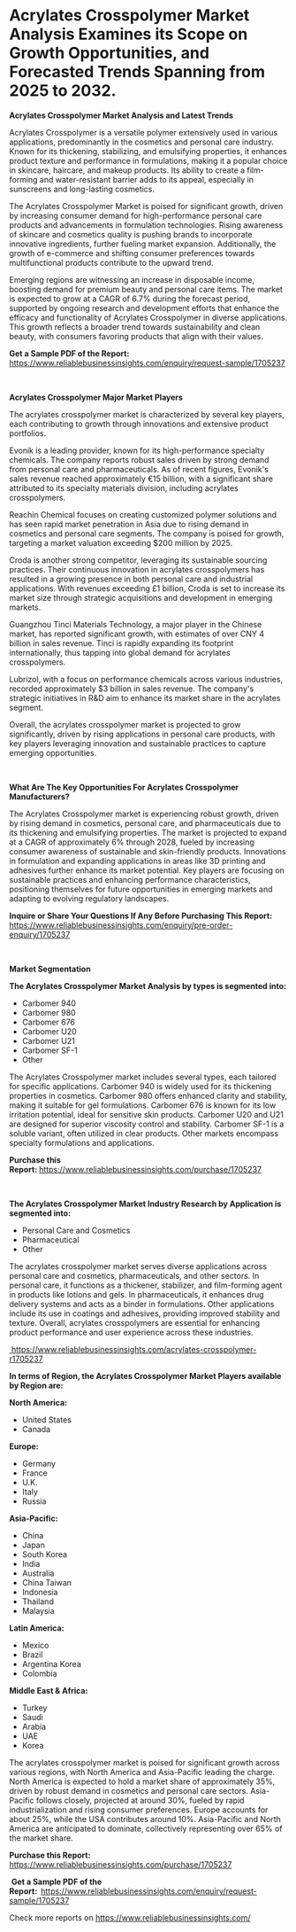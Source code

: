 <p><h1>Acrylates Crosspolymer Market Analysis Examines its Scope on Growth Opportunities, and Forecasted Trends Spanning from 2025 to 2032.</h1></p><p><strong>Acrylates Crosspolymer Market Analysis and Latest Trends</strong></p>
<p><p>Acrylates Crosspolymer is a versatile polymer extensively used in various applications, predominantly in the cosmetics and personal care industry. Known for its thickening, stabilizing, and emulsifying properties, it enhances product texture and performance in formulations, making it a popular choice in skincare, haircare, and makeup products. Its ability to create a film-forming and water-resistant barrier adds to its appeal, especially in sunscreens and long-lasting cosmetics.</p><p>The Acrylates Crosspolymer Market is poised for significant growth, driven by increasing consumer demand for high-performance personal care products and advancements in formulation technologies. Rising awareness of skincare and cosmetics quality is pushing brands to incorporate innovative ingredients, further fueling market expansion. Additionally, the growth of e-commerce and shifting consumer preferences towards multifunctional products contribute to the upward trend.</p><p>Emerging regions are witnessing an increase in disposable income, boosting demand for premium beauty and personal care items. The market is expected to grow at a CAGR of 6.7% during the forecast period, supported by ongoing research and development efforts that enhance the efficacy and functionality of Acrylates Crosspolymer in diverse applications. This growth reflects a broader trend towards sustainability and clean beauty, with consumers favoring products that align with their values.</p></p>
<p><strong>Get a Sample PDF of the Report:&nbsp;</strong> <a href="https://www.reliablebusinessinsights.com/enquiry/request-sample/1705237?utm_campaign=2269&utm_medium=2&utm_source=Github&utm_content=ia&utm_term=27032025&utm_id=acrylates-crosspolymer">https://www.reliablebusinessinsights.com/enquiry/request-sample/1705237</a></p>
<p>&nbsp;</p>
<p><strong>Acrylates Crosspolymer Major Market Players</strong></p>
<p><p>The acrylates crosspolymer market is characterized by several key players, each contributing to growth through innovations and extensive product portfolios. </p><p>Evonik is a leading provider, known for its high-performance specialty chemicals. The company reports robust sales driven by strong demand from personal care and pharmaceuticals. As of recent figures, Evonik's sales revenue reached approximately €15 billion, with a significant share attributed to its specialty materials division, including acrylates crosspolymers.</p><p>Reachin Chemical focuses on creating customized polymer solutions and has seen rapid market penetration in Asia due to rising demand in cosmetics and personal care segments. The company is poised for growth, targeting a market valuation exceeding $200 million by 2025.</p><p>Croda is another strong competitor, leveraging its sustainable sourcing practices. Their continuous innovation in acrylates crosspolymers has resulted in a growing presence in both personal care and industrial applications. With revenues exceeding £1 billion, Croda is set to increase its market size through strategic acquisitions and development in emerging markets.</p><p>Guangzhou Tinci Materials Technology, a major player in the Chinese market, has reported significant growth, with estimates of over CNY 4 billion in sales revenue. Tinci is rapidly expanding its footprint internationally, thus tapping into global demand for acrylates crosspolymers.</p><p>Lubrizol, with a focus on performance chemicals across various industries, recorded approximately $3 billion in sales revenue. The company's strategic initiatives in R&D aim to enhance its market share in the acrylates segment.</p><p>Overall, the acrylates crosspolymer market is projected to grow significantly, driven by rising applications in personal care products, with key players leveraging innovation and sustainable practices to capture emerging opportunities.</p></p>
<p>&nbsp;</p>
<p><strong>What Are The Key Opportunities For Acrylates Crosspolymer Manufacturers?</strong></p>
<p><p>The Acrylates Crosspolymer market is experiencing robust growth, driven by rising demand in cosmetics, personal care, and pharmaceuticals due to its thickening and emulsifying properties. The market is projected to expand at a CAGR of approximately 6% through 2028, fueled by increasing consumer awareness of sustainable and skin-friendly products. Innovations in formulation and expanding applications in areas like 3D printing and adhesives further enhance its market potential. Key players are focusing on sustainable practices and enhancing performance characteristics, positioning themselves for future opportunities in emerging markets and adapting to evolving regulatory landscapes.</p></p>
<p><strong>Inquire or Share Your Questions If Any Before Purchasing This Report:</strong> <a href="https://www.reliablebusinessinsights.com/enquiry/pre-order-enquiry/1705237?utm_campaign=2269&utm_medium=2&utm_source=Github&utm_content=ia&utm_term=27032025&utm_id=acrylates-crosspolymer">https://www.reliablebusinessinsights.com/enquiry/pre-order-enquiry/1705237</a></p>
<p>&nbsp;</p>
<p><strong>Market Segmentation</strong></p>
<p><strong>The Acrylates Crosspolymer Market Analysis by types is segmented into:</strong></p>
<p><ul><li>Carbomer 940</li><li>Carbomer 980</li><li>Carbomer 676</li><li>Carbomer U20</li><li>Carbomer U21</li><li>Carbomer SF-1</li><li>Other</li></ul></p>
<p><p>The Acrylates Crosspolymer market includes several types, each tailored for specific applications. Carbomer 940 is widely used for its thickening properties in cosmetics. Carbomer 980 offers enhanced clarity and stability, making it suitable for gel formulations. Carbomer 676 is known for its low irritation potential, ideal for sensitive skin products. Carbomer U20 and U21 are designed for superior viscosity control and stability. Carbomer SF-1 is a soluble variant, often utilized in clear products. Other markets encompass specialty formulations and applications.</p></p>
<p><strong>Purchase this Report:&nbsp;</strong><a href="https://www.reliablebusinessinsights.com/purchase/1705237?utm_campaign=2269&utm_medium=2&utm_source=Github&utm_content=ia&utm_term=27032025&utm_id=acrylates-crosspolymer">https://www.reliablebusinessinsights.com/purchase/1705237</a></p>
<p>&nbsp;</p>
<p><strong>The Acrylates Crosspolymer Market Industry Research by Application is segmented into:</strong></p>
<p><ul><li>Personal Care and Cosmetics</li><li>Pharmaceutical</li><li>Other</li></ul></p>
<p><p>The acrylates crosspolymer market serves diverse applications across personal care and cosmetics, pharmaceuticals, and other sectors. In personal care, it functions as a thickener, stabilizer, and film-forming agent in products like lotions and gels. In pharmaceuticals, it enhances drug delivery systems and acts as a binder in formulations. Other applications include its use in coatings and adhesives, providing improved stability and texture. Overall, acrylates crosspolymers are essential for enhancing product performance and user experience across these industries.</p></p>
<p><a href="https://www.reliablebusinessinsights.com/acrylates-crosspolymer-r1705237?utm_campaign=2269&utm_medium=2&utm_source=Github&utm_content=ia&utm_term=27032025&utm_id=acrylates-crosspolymer">&nbsp;https://www.reliablebusinessinsights.com/acrylates-crosspolymer-r1705237</a></p>
<p><strong>In terms of Region, the Acrylates Crosspolymer Market Players available by Region are:</strong></p>
<p>
    <p> <strong> North America: </strong>
        <ul>
            <li>United States</li>
            <li>Canada</li>
        </ul>
        </p> 
    <p> <strong> Europe: </strong>
        <ul>
            <li>Germany</li>
            <li>France</li>
            <li>U.K.</li>
            <li>Italy</li>
            <li>Russia</li>
        </ul>
        </p> 
    <p> <strong> Asia-Pacific: </strong>
        <ul>
            <li>China</li>
            <li>Japan</li>
            <li>South Korea</li>
            <li>India</li>
            <li>Australia</li>
            <li>China Taiwan</li>
            <li>Indonesia</li>
            <li>Thailand</li>
            <li>Malaysia</li>
        </ul>
        </p> 
    <p> <strong> Latin America: </strong>
        <ul>
            <li>Mexico</li>
            <li>Brazil</li>
            <li>Argentina Korea</li>
            <li>Colombia</li>
        </ul>
        </p> 
    <p> <strong> Middle East & Africa: </strong>
        <ul>
            <li>Turkey</li>
            <li>Saudi</li>
            <li>Arabia</li>
            <li>UAE</li>
            <li>Korea</li>
        </ul>
    </p>
    </p>
<p><p>The acrylates crosspolymer market is poised for significant growth across various regions, with North America and Asia-Pacific leading the charge. North America is expected to hold a market share of approximately 35%, driven by robust demand in cosmetics and personal care sectors. Asia-Pacific follows closely, projected at around 30%, fueled by rapid industrialization and rising consumer preferences. Europe accounts for about 25%, while the USA contributes around 10%. Asia-Pacific and North America are anticipated to dominate, collectively representing over 65% of the market share.</p></p>
<p><strong>Purchase this Report: </strong><a href="https://www.reliablebusinessinsights.com/purchase/1705237?utm_campaign=2269&utm_medium=2&utm_source=Github&utm_content=ia&utm_term=27032025&utm_id=acrylates-crosspolymer">https://www.reliablebusinessinsights.com/purchase/1705237</a></p>
<p>&nbsp;<strong>Get a Sample PDF of the Report:&nbsp;&nbsp;</strong><a href="https://www.reliablebusinessinsights.com/enquiry/request-sample/1705237?utm_campaign=2269&utm_medium=2&utm_source=Github&utm_content=ia&utm_term=27032025&utm_id=acrylates-crosspolymer">https://www.reliablebusinessinsights.com/enquiry/request-sample/1705237</a></p>
<p><strong></strong></p>
<p>Check more reports on <a href="https://www.reliablebusinessinsights.com/?utm_campaign=2269&utm_medium=2&utm_source=Github&utm_content=ia&utm_term=27032025&utm_id=acrylates-crosspolymer">https://www.reliablebusinessinsights.com/</a></p>